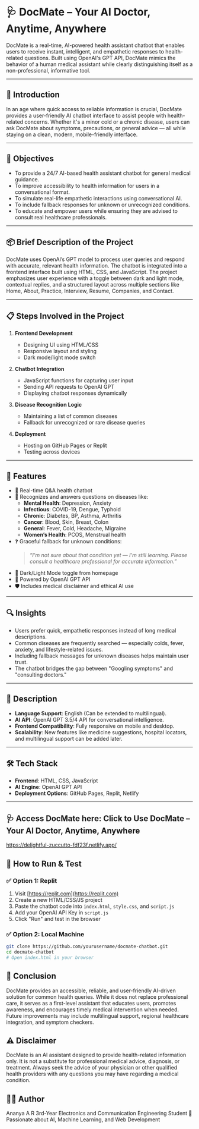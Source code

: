 # 🩺 DocMate – Your AI Doctor, Anytime, Anywhere

DocMate is a real-time, AI-powered health assistant chatbot that enables users to receive instant, intelligent, and empathetic responses to health-related questions. Built using OpenAI's GPT API, DocMate mimics the behavior of a human medical assistant while clearly distinguishing itself as a non-professional, informative tool. 

---

## 📖 Introduction

In an age where quick access to reliable information is crucial, DocMate provides a user-friendly AI chatbot interface to assist people with health-related concerns. Whether it's a minor cold or a chronic disease, users can ask DocMate about symptoms, precautions, or general advice — all while staying on a clean, modern, mobile-friendly interface.

---

## 🎯 Objectives

- To provide a 24/7 AI-based health assistant chatbot for general medical guidance.
- To improve accessibility to health information for users in a conversational format.
- To simulate real-life empathetic interactions using conversational AI.
- To include fallback responses for unknown or unrecognized conditions.
- To educate and empower users while ensuring they are advised to consult real healthcare professionals.

---

## 📦 Brief Description of the Project

DocMate uses OpenAI’s GPT model to process user queries and respond with accurate, relevant health information. The chatbot is integrated into a frontend interface built using HTML, CSS, and JavaScript. The project emphasizes user experience with a toggle between dark and light mode, contextual replies, and a structured layout across multiple sections like Home, About, Practice, Interview, Resume, Companies, and Contact.

---

## 📋 Steps Involved in the Project

1. **Frontend Development**
   - Designing UI using HTML/CSS
   - Responsive layout and styling
   - Dark mode/light mode switch

2. **Chatbot Integration**
   - JavaScript functions for capturing user input
   - Sending API requests to OpenAI GPT
   - Displaying chatbot responses dynamically

3. **Disease Recognition Logic**
   - Maintaining a list of common diseases
   - Fallback for unrecognized or rare disease queries

4. **Deployment**
   - Hosting on GitHub Pages or Replit
   - Testing across devices

---

## 📌 Features

- 💬 Real-time Q&A health chatbot
- 🧠 Recognizes and answers questions on diseases like:
  - **Mental Health**: Depression, Anxiety
  - **Infectious**: COVID-19, Dengue, Typhoid
  - **Chronic**: Diabetes, BP, Asthma, Arthritis
  - **Cancer**: Blood, Skin, Breast, Colon
  - **General**: Fever, Cold, Headache, Migraine
  - **Women’s Health**: PCOS, Menstrual health
- ❓ Graceful fallback for unknown conditions:
  > *“I'm not sure about that condition yet — I'm still learning. Please consult a healthcare professional for accurate information.”*
- 🌙 Dark/Light Mode toggle from homepage
- 🤖 Powered by OpenAI GPT API
- 🛡️ Includes medical disclaimer and ethical AI use

---

## 🔍 Insights

- Users prefer quick, empathetic responses instead of long medical descriptions.
- Common diseases are frequently searched — especially colds, fever, anxiety, and lifestyle-related issues.
- Including fallback messages for unknown diseases helps maintain user trust.
- The chatbot bridges the gap between "Googling symptoms" and "consulting doctors."

---

## 📌 Description

- **Language Support**: English (Can be extended to multilingual).
- **AI API**: OpenAI GPT 3.5/4 API for conversational intelligence.
- **Frontend Compatibility**: Fully responsive on mobile and desktop.
- **Scalability**: New features like medicine suggestions, hospital locators, and multilingual support can be added later.

---

## 🛠️ Tech Stack

- **Frontend**: HTML, CSS, JavaScript
- **AI Engine**: OpenAI GPT API
- **Deployment Options**: GitHub Pages, Replit, Netlify

---
## 🩺 Access DocMate here: Click to Use DocMate – Your AI Doctor, Anytime, Anywhere
https://delightful-zuccutto-fdf23f.netlify.app/


## 🧪 How to Run & Test

### ✅ Option 1: Replit
1. Visit [https://replit.com](https://replit.com)
2. Create a new HTML/CSS/JS project
3. Paste the chatbot code into `index.html`, `style.css`, and `script.js`
4. Add your OpenAI API Key in `script.js`
5. Click "Run" and test in the browser

### ✅ Option 2: Local Machine
```bash
git clone https://github.com/yourusername/docmate-chatbot.git
cd docmate-chatbot
# Open index.html in your browser

```

## 🧠 Conclusion
DocMate provides an accessible, reliable, and user-friendly AI-driven solution for common health queries. While it does not replace professional care, it serves as a first-level assistant that educates users, promotes awareness, and encourages timely medical intervention when needed. Future improvements may include multilingual support, regional healthcare integration, and symptom checkers.

## ⚠️ Disclaimer
DocMate is an AI assistant designed to provide health-related information only. It is not a substitute for professional medical advice, diagnosis, or treatment. Always seek the advice of your physician or other qualified health providers with any questions you may have regarding a medical condition.

## 👩‍💻 Author
Ananya A R
3rd-Year Electronics and Communication Engineering Student
🚀 Passionate about AI, Machine Learning, and Web Development
